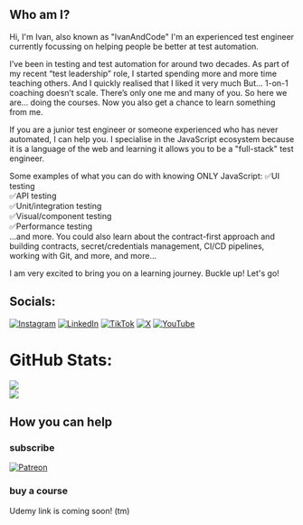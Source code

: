 ## Who am I?
Hi, I'm Ivan, also known as "IvanAndCode"
I'm an experienced test engineer currently focussing on helping people be better at test automation.

I’ve been in testing and test automation for around two decades. As part of my recent “test leadership” role, I started spending more and more time teaching others. And I quickly realised that I liked it very much
But... 1-on-1 coaching doesn’t scale. There’s only one me and many of you. So here we are… doing the courses. Now you also get a chance to learn something from me.

If you are a junior test engineer or someone experienced who has never automated, I can help you. I specialise in the JavaScript ecosystem because it is a language of the web and learning it allows you to be a "full-stack" test engineer.

Some examples of what you can do with knowing ONLY JavaScript:
✅UI testing  
✅API testing  
✅Unit/integration testing  
✅Visual/component testing  
✅Performance testing  
...and more. You could also learn about the contract-first approach and building contracts, secret/credentials management, CI/CD pipelines, working with Git, and more, and more...

I am very excited to bring you on a learning journey.
Buckle up! Let's go!

## Socials:
[![Instagram](https://img.shields.io/badge/Instagram-%23E4405F.svg?logo=Instagram&logoColor=white)](https://instagram.com/ivanandcode) [![LinkedIn](https://img.shields.io/badge/LinkedIn-%230077B5.svg?logo=linkedin&logoColor=white)](https://linkedin.com/in/ivanandcode) [![TikTok](https://img.shields.io/badge/TikTok-%23000000.svg?logo=TikTok&logoColor=white)](https://tiktok.com/@ivanandcode) [![X](https://img.shields.io/badge/X-black.svg?logo=X&logoColor=white)](https://x.com/ivanandcode) [![YouTube](https://img.shields.io/badge/YouTube-%23FF0000.svg?logo=YouTube&logoColor=white)](https://youtube.com/@ivanandcode) 
# GitHub Stats:
![](https://github-readme-streak-stats.herokuapp.com/?user=ivanAndCode&theme=dark&hide_border=false)<br/>
![](https://github-readme-stats.vercel.app/api/top-langs/?username=ivanAndCode&theme=dark&hide_border=false&include_all_commits=false&count_private=false&layout=compact)


## How you can help 
### subscribe
[![Patreon](https://img.shields.io/badge/Patreon-F96854?style=for-the-badge&logo=patreon&logoColor=white)](https://patreon.com/ivanAndLife) 

### buy a course
Udemy link is coming soon! (tm)
